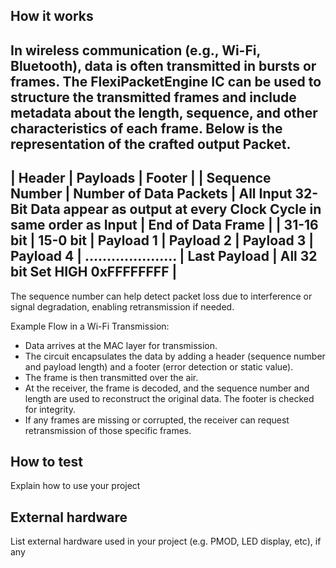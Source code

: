 <!---

This file is used to generate your project datasheet. Please fill in the information below and delete any unused
sections.

You can also include images in this folder and reference them in the markdown. Each image must be less than
512 kb in size, and the combined size of all images must be less than 1 MB.
-->

## How it works

In wireless communication (e.g., Wi-Fi, Bluetooth), data is often transmitted in bursts or frames. The FlexiPacketEngine IC can be used to structure the transmitted frames and include metadata about the length, sequence, and other characteristics of each frame. Below is the representation of the crafted output Packet.
--------------------------------------------------------------------------------------------------------------------------------------------------------------------
|               Header                     |                                   Payloads                                           |            Footer              |
| Sequence Number | Number of Data Packets | All Input 32-Bit Data appear as output at every Clock Cycle in same order as Input   |       End of Data Frame        |
|   31-16 bit     |      15-0 bit          | Payload 1 | Payload 2 | Payload 3 | Payload 4 | ..................... | Last Payload | All 32 bit Set HIGH 0xFFFFFFFF |
--------------------------------------------------------------------------------------------------------------------------------------------------------------------

The sequence number can help detect packet loss due to interference or signal degradation, enabling retransmission if needed.

Example Flow in a Wi-Fi Transmission:
* Data arrives at the MAC layer for transmission.
* The circuit encapsulates the data by adding a header (sequence number and payload length) and a footer (error detection or static value).
* The frame is then transmitted over the air.
* At the receiver, the frame is decoded, and the sequence number and length are used to reconstruct the original data. The footer is checked for integrity.
* If any frames are missing or corrupted, the receiver can request retransmission of those specific frames.
 

## How to test

Explain how to use your project

## External hardware

List external hardware used in your project (e.g. PMOD, LED display, etc), if any
